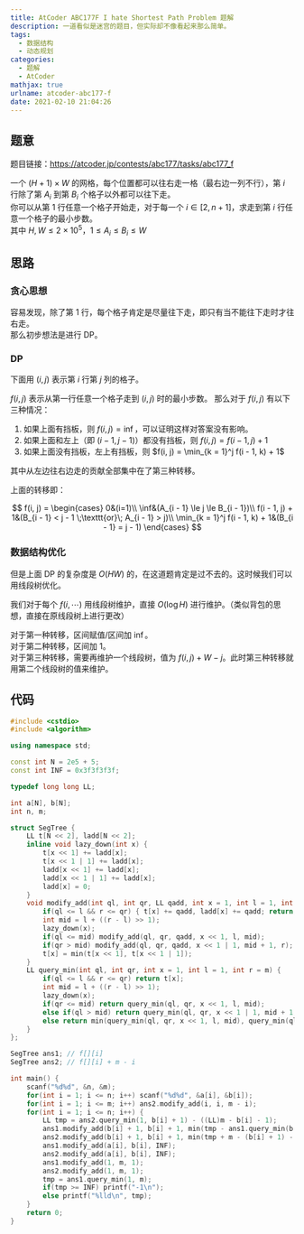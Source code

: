 ```yaml
---
title: AtCoder ABC177F I hate Shortest Path Problem 题解
description: 一道看似是迷宫的题目，但实际却不像看起来那么简单。
tags:
  - 数据结构
  - 动态规划
categories:
  - 题解
  - AtCoder
mathjax: true
urlname: atcoder-abc177-f
date: 2021-02-10 21:04:26
---
```


## 题意

题目链接：<https://atcoder.jp/contests/abc177/tasks/abc177_f>

一个 $(H + 1) \times W$ 的网格，每个位置都可以往右走一格（最右边一列不行），第 $i$ 行除了第 $A_i$ 到第 $B_i$ 个格子以外都可以往下走。  
你可以从第 $1$ 行任意一个格子开始走，对于每一个 $i \in [2, n + 1]$，求走到第 $i$ 行任意一个格子的最小步数。  
其中 $H, W \le 2 \times 10^5$，$1 \le A_i \le B_i \le W$

## 思路

### 贪心思想

容易发现，除了第 $1$ 行，每个格子肯定是尽量往下走，即只有当不能往下走时才往右走。  
那么初步想法是进行 DP。

### DP

下面用 $(i, j)$ 表示第 $i$ 行第 $j$ 列的格子。

$f(i, j)$ 表示从第一行任意一个格子走到 $(i, j)$ 时的最小步数。
那么对于 $f(i, j)$ 有以下三种情况：

1. 如果上面有挡板，则 $f(i, j) = \inf$，可以证明这样对答案没有影响。
2. 如果上面和左上（即 $(i - 1, j - 1)$）都没有挡板，则 $f(i, j) = f(i - 1, j) + 1$
3. 如果上面没有挡板，左上有挡板，则 $f(i, j) = \min_{k = 1}^j f(i - 1, k) + 1$

其中从左边往右边走的贡献全部集中在了第三种转移。

上面的转移即：

$$
f(i, j) =
\begin{cases}
    0&(i=1)\\
    \inf&(A_{i - 1} \le j \le B_{i - 1})\\
    f(i - 1, j) + 1&(B_{i - 1} < j - 1 \;\texttt{or}\; A_{i - 1} > j)\\
    \min_{k = 1}^j f(i - 1, k) + 1&(B_{i - 1} = j - 1)
\end{cases}
$$

### 数据结构优化

但是上面 DP 的复杂度是 $O(HW)$ 的，在这道题肯定是过不去的。这时候我们可以用线段树优化。

我们对于每个 $f(i, \cdots)$ 用线段树维护，直接 $O(\log H)$ 进行维护。（类似背包的思想，直接在原线段树上进行更改）

对于第一种转移，区间赋值/区间加 $\inf$。  
对于第二种转移，区间加 $1$。  
对于第三种转移，需要再维护一个线段树，值为 $f(i, j) + W - j$。此时第三种转移就用第二个线段树的值来维护。

## 代码

``` cpp
#include <cstdio>
#include <algorithm>

using namespace std;

const int N = 2e5 + 5;
const int INF = 0x3f3f3f3f;

typedef long long LL;

int a[N], b[N];
int n, m;

struct SegTree {
    LL t[N << 2], ladd[N << 2];
    inline void lazy_down(int x) {
        t[x << 1] += ladd[x];
        t[x << 1 | 1] += ladd[x];
        ladd[x << 1] += ladd[x];
        ladd[x << 1 | 1] += ladd[x];
        ladd[x] = 0;
    }
    void modify_add(int ql, int qr, LL qadd, int x = 1, int l = 1, int r = m) {
        if(ql <= l && r <= qr) { t[x] += qadd, ladd[x] += qadd; return; }
        int mid = l + ((r - l) >> 1);
        lazy_down(x);
        if(ql <= mid) modify_add(ql, qr, qadd, x << 1, l, mid);
        if(qr > mid) modify_add(ql, qr, qadd, x << 1 | 1, mid + 1, r);
        t[x] = min(t[x << 1], t[x << 1 | 1]);
    }
    LL query_min(int ql, int qr, int x = 1, int l = 1, int r = m) {
        if(ql <= l && r <= qr) return t[x];
        int mid = l + ((r - l) >> 1);
        lazy_down(x);
        if(qr <= mid) return query_min(ql, qr, x << 1, l, mid);
        else if(ql > mid) return query_min(ql, qr, x << 1 | 1, mid + 1, r);
        else return min(query_min(ql, qr, x << 1, l, mid), query_min(ql, qr, x << 1 | 1, mid + 1, r));
    }
};

SegTree ans1; // f[][i]
SegTree ans2; // f[][i] + m - i

int main() {
    scanf("%d%d", &n, &m);
    for(int i = 1; i <= n; i++) scanf("%d%d", &a[i], &b[i]);
    for(int i = 1; i <= m; i++) ans2.modify_add(i, i, m - i);
    for(int i = 1; i <= n; i++) {
        LL tmp = ans2.query_min(1, b[i] + 1) - ((LL)m - b[i] - 1);
        ans1.modify_add(b[i] + 1, b[i] + 1, min(tmp - ans1.query_min(b[i] + 1, b[i] + 1), 0LL));
        ans2.modify_add(b[i] + 1, b[i] + 1, min(tmp + m - (b[i] + 1) - ans2.query_min(b[i] + 1, b[i] + 1), 0LL));
        ans1.modify_add(a[i], b[i], INF);
        ans2.modify_add(a[i], b[i], INF);
        ans1.modify_add(1, m, 1);
        ans2.modify_add(1, m, 1);
        tmp = ans1.query_min(1, m);
        if(tmp >= INF) printf("-1\n");
        else printf("%lld\n", tmp);
    }
    return 0;
}
```

